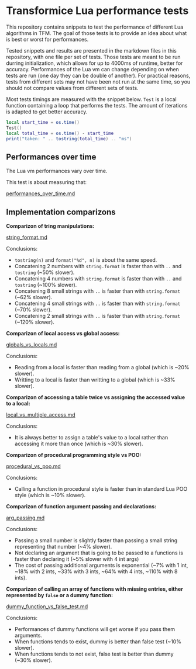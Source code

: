 # Transformice Lua performance tests

This repository contains snippets to test the performance of different Lua algorithms in TFM.
The goal of those tests is to provide an idea about what is best or worst for performances.

Tested snippets and results are presented in the markdown files in this repository, with one file per set of tests.
Those tests are meant to be run durring initialization, which allows for up to 4000ms of runtime, better for accuracy.
Performances of the Lua vm can change depending on when tests are run (one day they can be double of another).
For practical reasons, tests from different sets may not have been not run at the same time, so you should not compare values from different sets of tests.

Most tests timings are measured with the snippet below.
`Test` is a local function containing a loop that performs the tests.
The amount of iterations is adapted to get better accuracy.
```lua
local start_time = os.time()
Test()
local total_time = os.time() - start_time
print("taken: " .. tostring(total_time) .. "ms")
```



## Performances over time

The Lua vm performances vary over time.

This test is about measuring that:

[performances_over_time.md](./performances_over_time.md)



## Implementation comparizons

**Comparizon of tring manipulations:**

[string_format.md](./string_format.md)

Conclusions:
 - `tostring(n)` and `format("%d", n)` is about the same speed.
 - Concatening 2 numbers with `string.format` is faster than with `..` and `tostring` (~50% slower).
 - Concatening 4 numbers with `string.format` is faster than with `..` and `tostring` (~100% slower).
 - Concatening 8 small strings with `..` is faster than with `string.format` (~62% slower).
 - Concatening 4 small strings with `..` is faster than with `string.format` (~70% slower).
 - Concatening 2 small strings with `..` is faster than with `string.format` (~120% slower).


**Comparizon of local access vs global access:**

[globals_vs_locals.md](./globals_vs_locals.md)

Conclusions:
 - Reading from a local is faster than reading from a global (which is ~20% slower).
 - Writting to a local is faster than writting to a global (which is ~33% slower).


**Comparizon of accessing a table twice vs assigning the accessed value to a local:**

[local_vs_multiple_access.md](./local_vs_multiple_access.md)

Conclusions: 
 - It is always better to assign a table's value to a local rather than accessing it more than once (which is ~30% slower).


**Comparizon of procedural programming style vs POO:**

[procedural_vs_poo.md](./procedural_vs_poo.md)

Conclusions: 
 - Calling a function in procedural style is faster than in standard Lua POO style (which is ~10% slower).


**Comparizon of function argument passing and declarations:**

[arg_passing.md](./arg_passing.md)

Conclusions:
 - Passing a small number is slightly faster than passing a small string representing that number (~4% slower).
 - Not declaring an argument that is going to be passed to a functions is faster than declaring it (~5% slower with 4 int args)
 - The cost of passing additional arguments is exponential (~7% with 1 int, ~18% with 2 ints, ~33% with 3 ints, ~64% with 4 ints, ~110% with 8 ints).


**Comparizon of calling an array of functions with missing entries, either represented by `false` or a dummy function:**

[dummy_function_vs_false_test.md](./dummy_function_vs_false_test.md)

Conclusions:
 - Performances of dummy functions will get worse if you pass them arguments.
 - When functions tends to exist, dummy is better than false test (~10% slower).
 - When functions tends to not exist, false test is better than dummy (~30% slower).
